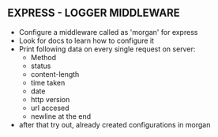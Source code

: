 EXPRESS - LOGGER MIDDLEWARE
---------------------------

-   Configure a middleware called as 'morgan' for express
-   Look for docs to learn how to configure it
-   Print following data on every single request on server:
    -   Method
    -   status
    -   content-length
    -   time taken
    -   date
    -   http version
    -   url accesed
    -   newline at the end
-   after that try out, already created configurations in morgan
